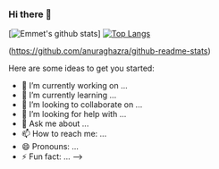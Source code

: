 ### Hi there 👋

[![Emmet's github stats](https://github-readme-stats.vercel.app/api?username=Emmet-Allen&count_private=true&theme=tokyonight&show_icons=true)]
[![Top Langs](https://github-readme-stats.vercel.app/api/top-langs/?username=Emmet-Allen)](https://github.com/Emmet-Allen/github-readme-stats)

(https://github.com/anuraghazra/github-readme-stats)

Here are some ideas to get you started:

- 🔭 I’m currently working on ...
- 🌱 I’m currently learning ...
- 👯 I’m looking to collaborate on ...
- 🤔 I’m looking for help with ...
- 💬 Ask me about ...
- 📫 How to reach me: ...
- 😄 Pronouns: ...
- ⚡ Fun fact: ...
-->
